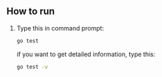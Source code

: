 ## How to run
1. Type this in command prompt:
    ```cmd
    go test
    ```
    if you want to get detailed information, type this:
    ```cmd
    go test -v
    ```